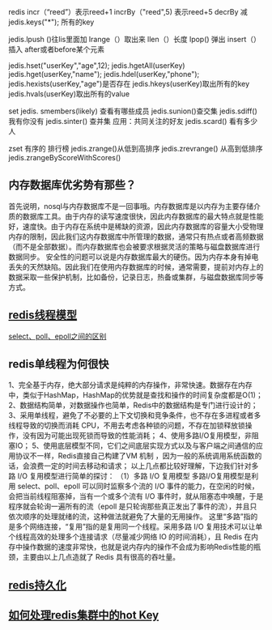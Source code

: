 
redis     incr（“reed”）表示reed+1
incrBy（"reed",5)  表示reed+5
decrBy  减
jedis.keys("*");  所有的key

jedis.lpush ()往lis里面加
lrange（）取出来
llen（）长度
lpop() 弹出
insert（）插入  after或者before某个元素  

jedis.hset("userKey","age",12);
jedis.hgetAll(userKey)
jedis.hget(userKey,"name");
jedis.hdel(userKey,"phone");
jedis.hexists(userKey,"age")是否存在
jedis.hkeys(userKey)取出所有的key
jedis.hvals(userKey)取出所有的value


set
jedis. smembers(likely) 查看有哪些成员
jedis.sunion()查交集
jedis.sdiff()   我有你没有
jedis.sinter() 查并集    应用：共同关注的好友
jedis.scard()  看有多少人


zset  有序的
排行榜
jedis.zrange()从低到高排序
jedis.zrevrange() 从高到低排序
jedis.zrangeByScoreWithScores() 





## 内存数据库优劣势有那些？

首先说明，nosql与内存数据库不是一回事哦。内存数据库是以内存为主要存储介质的数据库工具。由于内存的读写速度很快，因此内存数据库的最大特点就是性能好，速度快。由于内存在系统中是稀缺的资源，因此内存数据库的容量大小受物理内存的限制，因此我们这内存数据库中所管理的数据，通常只有热点或者高频数据（而不是全部数据）。而内存数据库也会被要求根据灵活的策略与磁盘数据库进行数据同步。
安全性的问题可以说是内存数据库最大的硬伤。因为内存本身有掉电丢失的天然缺陷。因此我们在使用内存数据库的时候，通常需要，提前对内存上的数据采取一些保护机制，比如备份，记录日志，热备或集群，与磁盘数据库同步等方式。

## [redis线程模型](https://blog.csdn.net/reed1991/article/details/101352104)
[select、poll、epoll之间的区别](https://blog.csdn.net/reed1991/article/details/53442946)


## redis单线程为何很快
1、完全基于内存，绝大部分请求是纯粹的内存操作，非常快速。数据存在内存中，类似于HashMap，HashMap的优势就是查找和操作的时间复杂度都是O(1)；
2、数据结构简单，对数据操作也简单，Redis中的数据结构是专门进行设计的；
3、采用单线程，避免了不必要的上下文切换和竞争条件，也不存在多进程或者多线程导致的切换而消耗 CPU，不用去考虑各种锁的问题，不存在加锁释放锁操作，没有因为可能出现死锁而导致的性能消耗；
4、使用多路I/O复用模型，非阻塞IO；
5、使用底层模型不同，它们之间底层实现方式以及与客户端之间通信的应用协议不一样，Redis直接自己构建了VM 机制 ，因为一般的系统调用系统函数的话，会浪费一定的时间去移动和请求；
以上几点都比较好理解，下边我们针对多路 I/O 复用模型进行简单的探讨：
（1）多路 I/O 复用模型
多路I/O复用模型是利用 select、poll、epoll 可以同时监察多个流的 I/O 事件的能力，在空闲的时候，会把当前线程阻塞掉，当有一个或多个流有 I/O 事件时，就从阻塞态中唤醒，于是程序就会轮询一遍所有的流（epoll 是只轮询那些真正发出了事件的流），并且只依次顺序的处理就绪的流，这种做法就避免了大量的无用操作。
这里“多路”指的是多个网络连接，“复用”指的是复用同一个线程。采用多路 I/O 复用技术可以让单个线程高效的处理多个连接请求（尽量减少网络 IO 的时间消耗），且 Redis 在内存中操作数据的速度非常快，也就是说内存内的操作不会成为影响Redis性能的瓶颈，主要由以上几点造就了 Redis 具有很高的吞吐量。


## [redis持久化](https://blog.csdn.net/reed1991/article/details/53123485)

## [如何处理redis集群中的hot Key](https://blog.csdn.net/reed1991/article/details/56956765)